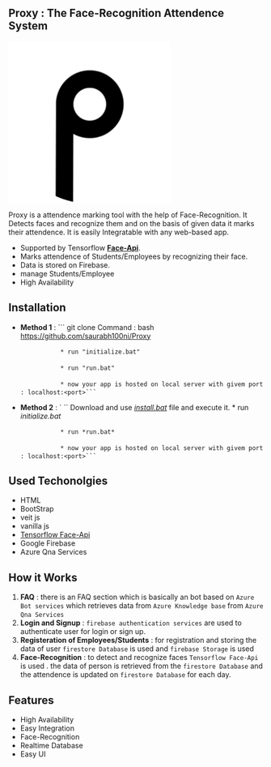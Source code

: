 ## Proxy : The Face-Recognition Attendence System
<img align="center" src="https://github.com/saurabh100ni/Proxy/blob/main/src/assets/favicon.svg" width="320" title="Proxy : The Attendence System">

Proxy is a attendence marking tool with the help of Face-Recognition. It Detects faces and recognize them and on the basis of given data it marks their attendence. It is easily Integratable with any web-based app.

* Supported by Tensorflow **<a href="https://github.com/justadudewhohacks/face-api.js/">Face-Api</a>**.
* Marks attendence of Students/Employees by recognizing their face.
* Data is stored on Firebase.
* manage Students/Employee
* High Availability

## Installation

* **Method 1** : 
                 ``` git clone Command : bash https://github.com/saurabh100ni/Proxy

                 * run "initialize.bat"
                 
                 * run "run.bat"
                 
                 * now your app is hosted on local server with givem port : localhost:<port>```
                

* **Method 2** : `
                 `` Download and use [*install.bat*](https://drive.google.com/file/d/1vykZUs2ur2_kcO57H1D5Dk7ZBzcWQbe2/view?usp=sharing) file and execute it.
                 * run *initialize.bat*
                 
                 * run *run.bat*
                 
                 * now your app is hosted on local server with givem port : localhost:<port>```

## Used Techonolgies

* HTML
* BootStrap
* veit js
* vanilla js
* [Tensorflow Face-Api](https://github.com/vladmandic/face-api)
* Google Firebase 
* Azure Qna Services

## How it Works

1. **FAQ** : there is an FAQ section which is basically an bot based on `Azure Bot services` which retrieves data from `Azure Knowledge base` from `Azure Qna Services`
2. **Login and Signup** : `firebase authentication services` are used to authenticate user for login or sign up.
3. **Registeration of Employees/Students** : for registration and storing the data of user `firestore Database` is used and `firebase Storage` is used
4. **Face-Recognition** : to detect and recognize faces `Tensorflow Face-Api` is used . the data of person is retrieved from the `firestore Database` and the attendence is updated on `firestore Database` for each day.

## Features

* High Availability
* Easy Integration
* Face-Recognition
* Realtime Database
* Easy UI



